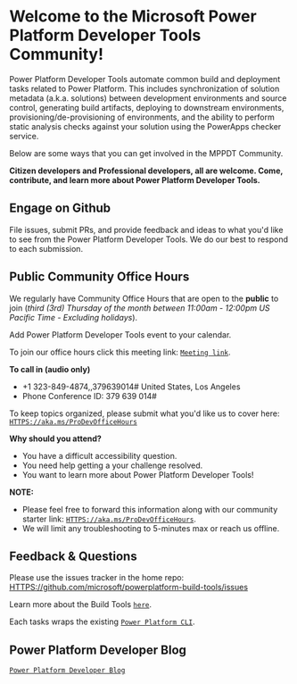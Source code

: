 # Welcome to the Microsoft Power Platform Developer Tools Community!

Power Platform Developer Tools automate common build and deployment tasks
related to Power Platform. This includes synchronization of solution metadata
(a.k.a. solutions) between development environments and source control,
generating build artifacts, deploying to downstream environments,
provisioning/de-provisioning of environments, and the ability to perform static
analysis checks against your solution using the PowerApps checker service.

Below are some ways that you can get involved in the MPPDT Community.

**Citizen developers and Professional developers, all are welcome. Come,
contribute, and learn more about Power Platform Developer Tools.**

## Engage on Github

File issues, submit PRs, and provide feedback and ideas to what you'd like to
see from the Power Platform Developer Tools. We do our best to respond to each
submission.

## Public Community Office Hours

We regularly have Community Office Hours that are open to the **public** to join
(_third (3rd) Thursday of the month between 11:00am - 12:00pm US Pacific Time -
Excluding holidays_).

Add Power Platform Developer Tools event to your calendar.

To join our office hours click this meeting link:
[`Meeting link`](https://teams.microsoft.com/l/meetup-join/19%3ameeting_OWU2ZjljNTItOGFhYy00ZWM5LTk2YmEtYmNjYmMxODY0N2E4%40thread.v2/0?context=%7b%22Tid%22%3a%2272f988bf-86f1-41af-91ab-2d7cd011db47%22%2c%22Oid%22%3a%22044be130-b504-4a44-a3b6-47e75194f2dc%22%7d).

**To call in (audio only)**

-   +1 323-849-4874,,379639014# United States, Los Angeles
-   Phone Conference ID: 379 639 014#

To keep topics organized, please submit what you'd like us to cover here:
[`HTTPS://aka.ms/ProDevOfficeHours`](https://aka.ms/ProDevOfficeHours)

**Why should you attend?**

-   You have a difficult accessibility question.
-   You need help getting a your challenge resolved.
-   You want to learn more about Power Platform Developer Tools!

**NOTE:**

-   Please feel free to forward this information along with our community
    starter link:
    [`HTTPS://aka.ms/ProDevOfficeHours`](https://aka.ms/ProDevOfficeHours).
-   We will limit any troubleshooting to 5-minutes max or reach us offline.

<!-- (If you are unable to make it live, all meetings will be recorded and posted online.) -->

## Feedback & Questions

Please use the issues tracker in the home repo:
<HTTPS://github.com/microsoft/powerplatform-build-tools/issues>

Learn more about the Build Tools [`here`](https://aka.ms/buildtoolsdoc).

Each tasks wraps the existing
[`Power Platform CLI`](https://aka.ms/PowerPlatformCLI).

## Power Platform Developer Blog

[`Power Platform Developer Blog`](https://devblogs.microsoft.com/powerplatform/)
